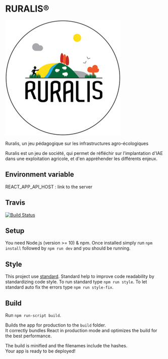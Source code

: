 # RURALIS®
![logo](public/ruralisLogo.png)

Ruralis, un jeu pédagogique sur les infrastructures agro-écologiques

Ruralis est un jeu de société, qui permet de réfléchir sur l’implantation d'IAE dans une exploitation agricole, et d'en appréhender les différents enjeux.
## Environment variable
REACT_APP_API_HOST : link to the server

## Travis 
[![Build Status](https://travis-ci.org/ChawafGestin/ruralis-client.svg?branch=master)](https://travis-ci.org/ChawafGestin/ruralis-client)
## Setup
You need Node.js (version >= 10) & npm. Once installed simply run `npm install` followed by `npm run dev` and you should be running.

## Style
This project use [standard](https://standardjs.com/). Standard help to improve code readability by standardizing code style. To run standard type `npm run style`. To let standard auto fix the errors type `npm run style-fix`.

## Build
Run `npm run-script build`.

Builds the app for production to the `build` folder.<br />
It correctly bundles React in production mode and optimizes the build for the best performance.

The build is minified and the filenames include the hashes.<br />
Your app is ready to be deployed!
